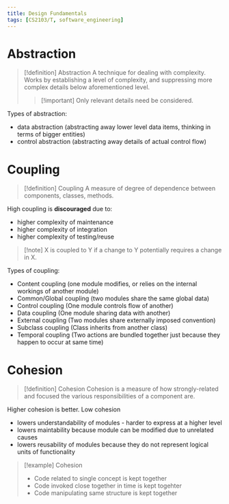 ```yaml
---
title: Design Fundamentals
tags: [CS2103/T, software_engineering]
---
```

# Abstraction
> [!definition] Abstraction
> A technique for dealing with complexity. Works by establishing a level of complexity, and suppressing more complex details below aforementioned level.
> 
> > [!important] Only relevant details need be considered.

Types of abstraction:
- data abstraction (abstracting away lower level data items, thinking in terms of bigger entities)
- control abstraction (abstracting away details of actual control flow)

# Coupling
> [!definition] Coupling
> A measure of degree of dependence between components, classes, methods.

High coupling is **discouraged** due to:
- higher complexity of maintenance
- higher complexity of integration
- higher complexity of testing/reuse

> [!note] X is coupled to Y if a change to Y potentially requires a change in X.

Types of coupling:
- Content coupling (one module modifies, or relies on the internal workings of another module)
- Common/Global coupling (two modules share the same global data)
- Control coupling (One module controls flow of another)
- Data coupling (One module sharing data with another)
- External coupling (Two modules share externally imposed convention)
- Subclass coupling (Class inherits from another class)
- Temporal coupling (Two actions are bundled together just because they happen to occur at same time)

# Cohesion
> [!definition] Cohesion
> Cohesion is a measure of how strongly-related and focused the various responsibilities of a component are.

Higher cohesion is better. Low cohesion
- lowers understandability of modules - harder to express at a higher level
- lowers maintability because module can be modified due to unrelated causes
- lowers reusability of modules because they do not represent logical units of functionality

> [!example] Cohesion
> - Code related to single concept is kept together
> - Code invoked close together in time is kept togehter
> - Code manipulating same structure is kept together

